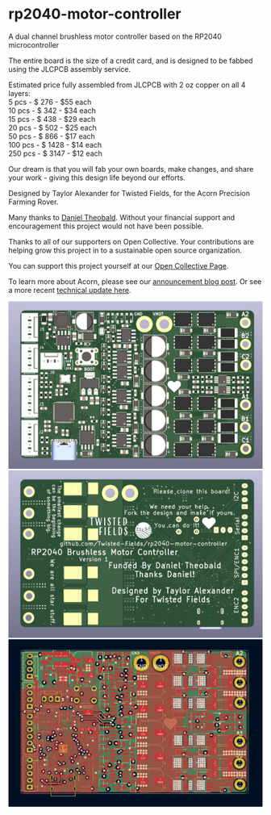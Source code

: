 # rp2040-motor-controller
A dual channel brushless motor controller based on the RP2040 microcontroller

The entire board is the size of a credit card, and is designed to be fabbed using the JLCPCB assembly service.

Estimated price fully assembled from JLCPCB with 2 oz copper on all 4 layers:  
  5 pcs -  $ 276 - $55 each  
 10 pcs -  $ 342 - $34 each  
 15 pcs -  $ 438 - $29 each  
 20 pcs -  $ 502 - $25 each  
 50 pcs -  $ 866 - $17 each  
100 pcs - $ 1428 - $14 each  
250 pcs - $ 3147 - $12 each  

Our dream is that you will fab your own boards, make changes, and share your work - giving this design life beyond our efforts.

Designed by Taylor Alexander for Twisted Fields, for the Acorn Precision Farming Rover.

Many thanks to [Daniel Theobald](https://www.twistedfields.com/blog). Without your financial support and encouragement this project would not have been possible.

Thanks to all of our supporters on Open Collective. Your contributions are helping grow this project in to a sustainable open source organization.

You can support this project yourself at our [Open Collective Page](https://opencollective.com/twisted-fields-research-collective).

To learn more about Acorn, please see our [announcement blog post](https://community.twistedfields.com/t/introducing-acorn-a-precision-farming-rover-from-twisted-fields/).
Or see a more recent [technical update here](https://community.twistedfields.com/t/march-2022-update-simulation-brakes-funding-and-navigation-improvements/202).

![A render of the PCB](docs/render.jpg)
![A render of the rear of the PCB](docs/render_rear.jpg)
![A screenshot of the PCB Layout](docs/pcb.png)

